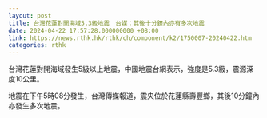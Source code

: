 ```yaml
---
layout: post
title: 台灣花蓮對開海域5.3級地震　台媒：其後十分鐘內亦有多次地震
date: 2024-04-22 17:57:28.000000000 +08:00
link: https://news.rthk.hk/rthk/ch/component/k2/1750007-20240422.htm
categories: rthk
---
```


台灣花蓮對開海域發生5級以上地震，中國地震台網表示，強度是5.3級，震源深度10公里。

地震在下午5時08分發生，台灣傳媒報道，震央位於花蓮縣壽豐鄉，其後10分鐘內亦發生多次地震。
